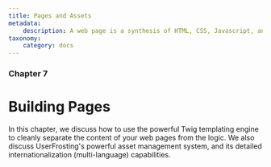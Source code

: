 ```yaml
---
title: Pages and Assets
metadata:
    description: A web page is a synthesis of HTML, CSS, Javascript, and other types of media.  UserFrosting uses the powerful Twig templating engine to render web pages.
taxonomy:
    category: docs
---
```


### Chapter 7

# Building Pages

In this chapter, we discuss how to use the powerful Twig templating engine to cleanly separate the content of your web pages from the logic.  We also discuss UserFrosting's powerful asset management system, and its detailed internationalization (multi-language) capabilities.
